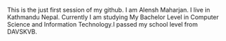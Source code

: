 This is the just first session of my github. I am Alensh Maharjan. I live in Kathmandu Nepal. Currently I am studying My Bachelor Level in Computer Science and Information Technology.I passed my school level from DAVSKVB.
